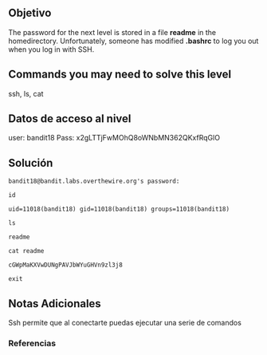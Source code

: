 
## Objetivo 
The password for the next level is stored in a file **readme** in the homedirectory. Unfortunately, someone has modified **.bashrc** to log you out when you log in with SSH.

## Commands you may need to solve this level

ssh, ls, cat

## Datos de acceso al nivel 
user: bandit18
Pass: x2gLTTjFwMOhQ8oWNbMN362QKxfRqGlO

## Solución  

`bandit18@bandit.labs.overthewire.org's password:`

`id`

`uid=11018(bandit18) gid=11018(bandit18) groups=11018(bandit18)`

`ls`

`readme`

`cat readme`

`cGWpMaKXVwDUNgPAVJbWYuGHVn9zl3j8`

`exit`

## Notas Adicionales 
Ssh permite que al conectarte puedas ejecutar una serie de comandos

### Referencias
